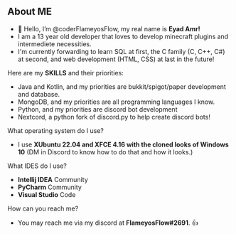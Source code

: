 ## About ME
- 👋 Hello, I’m @coderFlameyosFlow, my real name is **Eyad Amr!**
- I am a 13 year old developer that loves to develop minecraft plugins and intermediete necessities.
- I'm currently forwarding to learn SQL at first, the C family (C, C++, C#) at second, and web development (HTML, CSS) at last in the future!

Here are my **SKILLS** and their priorities:
- Java and Kotlin, and my priorities are bukkit/spigot/paper development and database.
- MongoDB, and my priorities are all programming languages I know.
- Python, and my priorities are discord bot development
- Nextcord, a python fork of discord.py to help create discord bots!

What operating system do I use? 
- I use **XUbuntu 22.04 and XFCE 4.16 with the cloned looks of Windows 10** (DM in Discord to know how to do that and how it looks.)

What IDES do I use?
- **Intellij IDEA** Community
- **PyCharm** Community
- **Visual Studio** Code

How can you reach me?
- You may reach me via my discord at **FlameyosFlow#2691**. 👍
